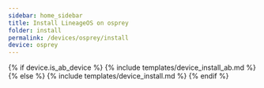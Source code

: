 ```yaml
---
sidebar: home_sidebar
title: Install LineageOS on osprey
folder: install
permalink: /devices/osprey/install
device: osprey
---
```

{% if device.is_ab_device %}
{% include templates/device_install_ab.md %}
{% else %}
{% include templates/device_install.md %}
{% endif %}

